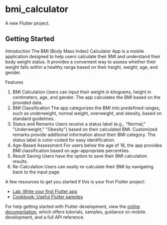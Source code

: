 # bmi_calculator

A new Flutter project.

## Getting Started

*Introduction*
The BMI (Body Mass Index) Calculator App is a mobile application designed to help users calculate their BMI and understand their body weight status. It provides a convenient way to assess whether their weight falls within a healthy range based on their height, weight, age, and gender.

Features
1. BMI Calculation
Users can input their weight in kilograms, height in centimeters, age, and gender.
The app calculates the BMI based on the provided data.
2. BMI Classification
The app categorizes the BMI into predefined ranges, such as underweight, normal weight, overweight, and obesity, based on standard guidelines.
3. Status and Remarks
Users receive a status label (e.g., "Normal," "Underweight," "Obesity") based on their calculated BMI.
Customized remarks provide additional information about their BMI category.
The status label is color-coded for easy identification.
4. Age-Based Assessment
For users below the age of 18, the app provides BMI classification based on age-appropriate percentiles.
5. Result Saving
Users have the option to save their BMI calculation results.
6. Re-Calculation
Users can easily re-calculate their BMI by navigating back to the input page.

A few resources to get you started if this is your first Flutter project:

- [Lab: Write your first Flutter app](https://docs.flutter.dev/get-started/codelab)
- [Cookbook: Useful Flutter samples](https://docs.flutter.dev/cookbook)

For help getting started with Flutter development, view the
[online documentation](https://docs.flutter.dev/), which offers tutorials,
samples, guidance on mobile development, and a full API reference.
